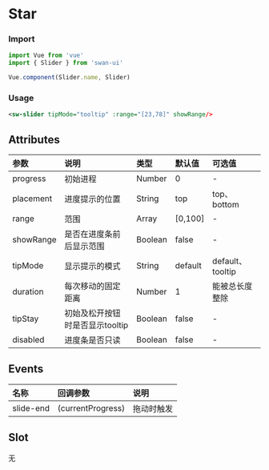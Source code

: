 # Star


### Import
```javascript
import Vue from 'vue'
import { Slider } from 'swan-ui'

Vue.component(Slider.name, Slider)
```

### Usage
```xml
<sw-slider tipMode="tooltip" :range="[23,78]" showRange/>
```
## Attributes

|参数|说明|类型|默认值|可选值
|:--|:--|:--|:--|:--|
|progress|初始进程|Number|0|-
|placement|进度提示的位置|String|top|top、bottom
|range|范围|Array|[0,100]|-
|showRange|是否在进度条前后显示范围|Boolean|false|-
|tipMode|显示提示的模式|String|default|default、tooltip
|duration|每次移动的固定距离|Number|1|能被总长度整除
|tipStay|初始及松开按钮时是否显示tooltip|Boolean|false|-
|disabled|进度条是否只读|Boolean|false|-


## Events

|名称|回调参数|说明
|:--|:--|:--|
|slide-end|(currentProgress)|拖动时触发


## Slot

无